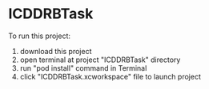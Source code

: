 # ICDDRBTask

To run this project:

1. download this project
2. open terminal at project "ICDDRBTask" directory
3. run "pod install" command in Terminal
4. click "ICDDRBTask.xcworkspace" file to launch project
